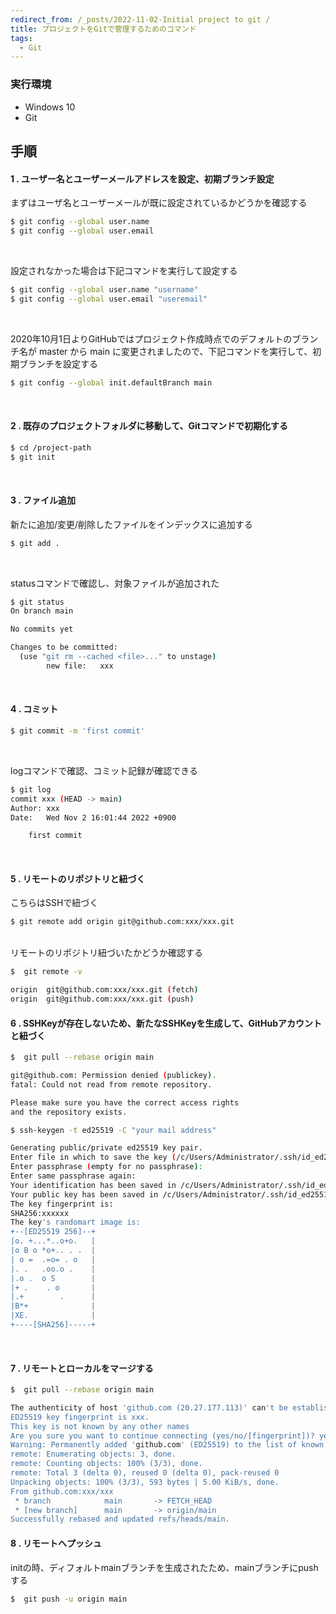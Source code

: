 ```yaml
---
redirect_from: /_posts/2022-11-02-Initial project to git /
title: プロジェクトをGitで管理するためのコマンド
tags:
  - Git
---
```


### 実行環境
- Windows 10
- Git

## 手順

#### 1 . ユーザー名とユーザーメールアドレスを設定、初期ブランチ設定

まずはユーザ名とユーザーメールが既に設定されているかどうかを確認する
```bash
$ git config --global user.name
$ git config --global user.email
```
<br/>

設定されなかった場合は下記コマンドを実行して設定する
```bash
$ git config --global user.name "username"
$ git config --global user.email "useremail"
```
<br/>

2020年10月1日よりGitHubではプロジェクト作成時点でのデフォルトのブランチ名が master から main に変更されましたので、下記コマンドを実行して、初期ブランチを設定する
```bash
$ git config --global init.defaultBranch main
```

<br/>

#### 2 . 既存のプロジェクトフォルダに移動して、Gitコマンドで初期化する

```bash
$ cd /project-path
$ git init
```

<br/>


#### 3 . ファイル追加

新たに追加/変更/削除したファイルをインデックスに追加する
```bash
$ git add .
```
<br/>

statusコマンドで確認し、対象ファイルが追加された
```bash
$ git status
On branch main

No commits yet

Changes to be committed:
  (use "git rm --cached <file>..." to unstage)
        new file:   xxx

```
<br/>

#### 4 . コミット
```bash
$ git commit -m 'first commit'
```
<br/>

logコマンドで確認、コミット記録が確認できる
```bash
$ git log
commit xxx (HEAD -> main)
Author: xxx
Date:   Wed Nov 2 16:01:44 2022 +0900

    first commit
```
<br/>

#### 5 . リモートのリポジトリと紐づく

こちらはSSHで紐づく
```bash
$ git remote add origin git@github.com:xxx/xxx.git
```
<br/>
リモートのリポジトリ紐づいたかどうか確認する

```bash
$  git remote -v

origin  git@github.com:xxx/xxx.git (fetch)
origin  git@github.com:xxx/xxx.git (push)
```

#### 6 . SSHKeyが存在しないため、新たなSSHKeyを生成して、GitHubアカウントと紐づく

```bash
$  git pull --rebase origin main

git@github.com: Permission denied (publickey).
fatal: Could not read from remote repository.

Please make sure you have the correct access rights
and the repository exists.
```
```bash
$ ssh-keygen -t ed25519 -C "your mail address"

Generating public/private ed25519 key pair.
Enter file in which to save the key (/c/Users/Administrator/.ssh/id_ed25519):
Enter passphrase (empty for no passphrase):
Enter same passphrase again:
Your identification has been saved in /c/Users/Administrator/.ssh/id_ed25519
Your public key has been saved in /c/Users/Administrator/.ssh/id_ed25519.pub
The key fingerprint is:
SHA256:xxxxxx
The key's randomart image is:
+--[ED25519 256]--+
|o. +...*..o+o.   |
|o B o *o+.. . .  |
| o =  .=o= . o   |
|. .   .oo.o .    |
|.o .  o S        |
|+ .    . o       |
|.+        .      |
|B*+              |
|XE.              |
+----[SHA256]-----+
```
<br/>


#### 7 . リモートとローカルをマージする

```bash
$  git pull --rebase origin main
```

```bash
The authenticity of host 'github.com (20.27.177.113)' can't be established.
ED25519 key fingerprint is xxx.
This key is not known by any other names
Are you sure you want to continue connecting (yes/no/[fingerprint])? yes
Warning: Permanently added 'github.com' (ED25519) to the list of known hosts.
remote: Enumerating objects: 3, done.
remote: Counting objects: 100% (3/3), done.
remote: Total 3 (delta 0), reused 0 (delta 0), pack-reused 0
Unpacking objects: 100% (3/3), 593 bytes | 5.00 KiB/s, done.
From github.com:xxx/xxx
 * branch            main       -> FETCH_HEAD
 * [new branch]      main       -> origin/main
Successfully rebased and updated refs/heads/main.

```


#### 8 . リモートへプッシュ
initの時、ディフォルトmainブランチを生成されたため、mainブランチにpushする
```bash
$  git push -u origin main
```
